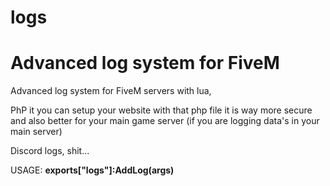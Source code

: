 # logs
Advanced log system for FiveM
======================================================

Advanced log system for FiveM servers with lua, 

PhP it you can setup your website with that php file it is way more secure and also better for your main game server (if you are logging data's in your main server)

Discord logs, shit...

USAGE:
**exports["logs"]:AddLog(args)**
